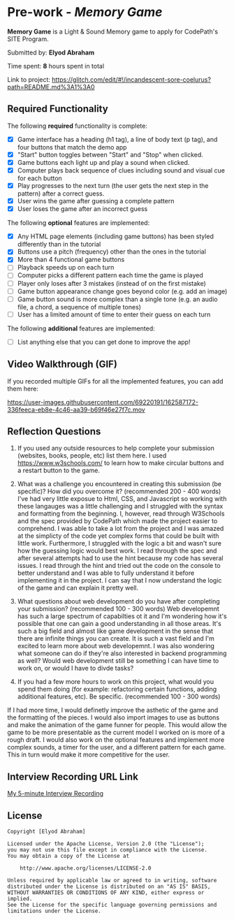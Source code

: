 # Pre-work - *Memory Game*

**Memory Game** is a Light & Sound Memory game to apply for CodePath's SITE Program. 

Submitted by: **Elyod Abraham**

Time spent: **8** hours spent in total

Link to project: https://glitch.com/edit/#!/incandescent-sore-coelurus?path=README.md%3A1%3A0

## Required Functionality

The following **required** functionality is complete:

* [x] Game interface has a heading (h1 tag), a line of body text (p tag), and four buttons that match the demo app
* [x] "Start" button toggles between "Start" and "Stop" when clicked. 
* [x] Game buttons each light up and play a sound when clicked. 
* [x] Computer plays back sequence of clues including sound and visual cue for each button
* [x] Play progresses to the next turn (the user gets the next step in the pattern) after a correct guess. 
* [x] User wins the game after guessing a complete pattern
* [x] User loses the game after an incorrect guess

The following **optional** features are implemented:

* [x] Any HTML page elements (including game buttons) has been styled differently than in the tutorial
* [x] Buttons use a pitch (frequency) other than the ones in the tutorial
* [x] More than 4 functional game buttons
* [ ] Playback speeds up on each turn
* [ ] Computer picks a different pattern each time the game is played
* [ ] Player only loses after 3 mistakes (instead of on the first mistake)
* [ ] Game button appearance change goes beyond color (e.g. add an image)
* [ ] Game button sound is more complex than a single tone (e.g. an audio file, a chord, a sequence of multiple tones)
* [ ] User has a limited amount of time to enter their guess on each turn

The following **additional** features are implemented:

- [ ] List anything else that you can get done to improve the app!

## Video Walkthrough (GIF)

If you recorded multiple GIFs for all the implemented features, you can add them here:

https://user-images.githubusercontent.com/69220191/162587172-336feeca-eb8e-4c46-aa39-b69f46e27f7c.mov



## Reflection Questions
1. If you used any outside resources to help complete your submission (websites, books, people, etc) list them here. 
I used https://www.w3schools.com/ to learn how to make circular buttons and a restart button to the game.

2. What was a challenge you encountered in creating this submission (be specific)? How did you overcome it? (recommended 200 - 400 words) 
I've had very little exposue to Html, CSS, and Javascript so working with these langauges was a little challenging and I struggled with the syntax and formatting from the beginning. I, however, read through W3Schools and the spec provided by CodePath which made the project easier to comprehend. I was able to take a lot from the project and I was amazed at the simplicty of the code yet complex forms that could be built with little work. Furthermore, I struggled with the logic a bit and wasn't sure how the guessing logic would best work. I read through the spec and after several attempts had to use the hint because my code has several issues. I read through the hint and tried out the code on the console to better understand and I was able to fully understand it before implementing it in the project. I can say that I now understand the logic of the game and can explain it pretty well.

3. What questions about web development do you have after completing your submission? (recommended 100 - 300 words) 
Web developemnt has such a large spectrum of capabilties ot it and I'm wondering how it's possible that one can gain a good understanding in all those areas. It's such a big field and almost like game development in the sense that there are infinite things you can create. It is such a vast field and I'm excited to learn more about web developemnt. I was also wondering what someone can do if they're also interested in backend programming as well? Would web development still be something I can have time to work on, or would I have to divde tasks?

4. If you had a few more hours to work on this project, what would you spend them doing (for example: refactoring certain functions, adding additional features, etc). Be specific. (recommended 100 - 300 words) 

If I had more time, I would definetly improve the asthetic of the game and the formatting of the pieces. I would also import images to use as buttons and make the animation of the game funner for people. This would allow the game to be more presentable as the current model I worked on is more of a rough draft. I would also work on the optional features and implement more complex sounds, a timer for the user, and a different pattern for each game. This in turn would make it more competitive for the user. 


## Interview Recording URL Link

[My 5-minute Interview Recording](your-link-here)


## License

    Copyright [Elyod Abraham]

    Licensed under the Apache License, Version 2.0 (the "License");
    you may not use this file except in compliance with the License.
    You may obtain a copy of the License at

        http://www.apache.org/licenses/LICENSE-2.0

    Unless required by applicable law or agreed to in writing, software
    distributed under the License is distributed on an "AS IS" BASIS,
    WITHOUT WARRANTIES OR CONDITIONS OF ANY KIND, either express or implied.
    See the License for the specific language governing permissions and
    limitations under the License.
